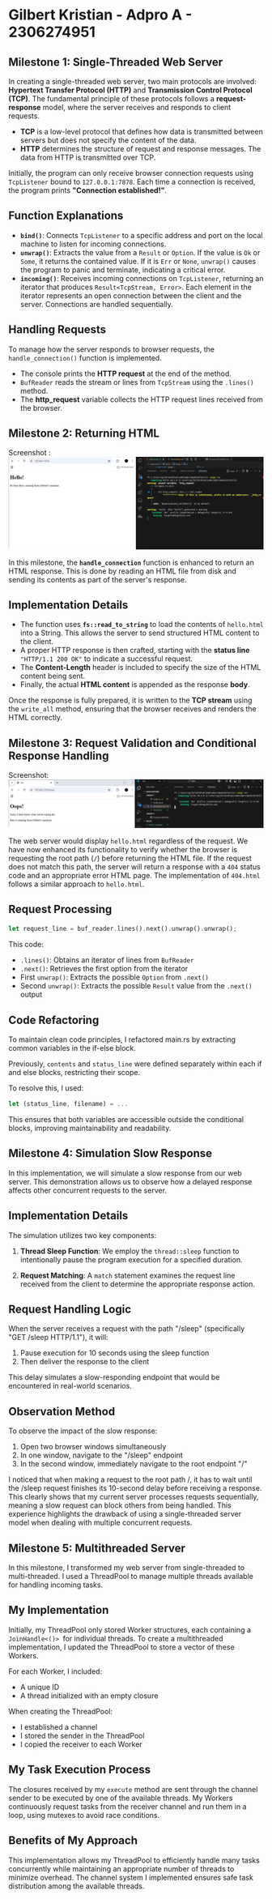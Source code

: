# Gilbert Kristian - Adpro A - 2306274951

## Milestone 1: Single-Threaded Web Server  

In creating a single-threaded web server, two main protocols are involved: **Hypertext Transfer Protocol (HTTP)** and **Transmission Control Protocol (TCP)**. The fundamental principle of these protocols follows a **request-response** model, where the server receives and responds to client requests.  

- **TCP** is a low-level protocol that defines how data is transmitted between servers but does not specify the content of the data.  
- **HTTP** determines the structure of request and response messages. The data from HTTP is transmitted over TCP.  

Initially, the program can only receive browser connection requests using `TcpListener` bound to `127.0.0.1:7878`. Each time a connection is received, the program prints **"Connection established!"**.  

## Function Explanations  

- **`bind()`**: Connects `TcpListener` to a specific address and port on the local machine to listen for incoming connections.  
- **`unwrap()`**: Extracts the value from a `Result` or `Option`. If the value is `Ok` or `Some`, it returns the contained value. If it is `Err` or `None`, `unwrap()` causes the program to panic and terminate, indicating a critical error.  
- **`incoming()`**: Receives incoming connections on `TcpListener`, returning an iterator that produces `Result<TcpStream, Error>`. Each element in the iterator represents an open connection between the client and the server. Connections are handled sequentially.  

## Handling Requests  

To manage how the server responds to browser requests, the `handle_connection()` function is implemented.  

- The console prints the **HTTP request** at the end of the method.  
- `BufReader` reads the stream or lines from `TcpStream` using the `.lines()` method.  
- The **http_request** variable collects the HTTP request lines received from the browser.  


## Milestone 2: Returning HTML
Screenshot : 
![Commit 2 screen capture](/assets/images/commit2.png)

In this milestone, the **`handle_connection`** function is enhanced to return an HTML response. This is done by reading an HTML file from disk and sending its contents as part of the server's response.  

## Implementation Details  

- The function uses **`fs::read_to_string`** to load the contents of `hello.html` into a String. This allows the server to send structured HTML content to the client.  
- A proper HTTP response is then crafted, starting with the **status line** `"HTTP/1.1 200 OK"` to indicate a successful request.  
- The **Content-Length** header is included to specify the size of the HTML content being sent.  
- Finally, the actual **HTML content** is appended as the response **body**.  

Once the response is fully prepared, it is written to the **TCP stream** using the `write_all` method, ensuring that the browser receives and renders the HTML correctly.  

## Milestone 3: Request Validation and Conditional Response Handling

Screenshot:
![Commit 3 screen capture](/assets/images/commit3.png)

The web server would display `hello.html` regardless of the request. We have now enhanced its functionality to verify whether the browser is requesting the root path (`/`) before returning the HTML file. If the request does not match this path, the server will return a response with a `404` status code and an appropriate error HTML page. The implementation of `404.html` follows a similar approach to `hello.html`.

## Request Processing
```rust
let request_line = buf_reader.lines().next().unwrap().unwrap();
```

This code:
- `.lines()`: Obtains an iterator of lines from `BufReader`
- `.next()`: Retrieves the first option from the iterator
- First `unwrap()`: Extracts the possible `Option` from `.next()`
- Second `unwrap()`: Extracts the possible `Result` value from the `.next()` output

## Code Refactoring
To maintain clean code principles, I refactored main.rs by extracting common variables in the if-else block.

Previously, `contents` and `status_line` were defined separately within each if and else blocks, restricting their scope. 

To resolve this, I used:
```rust
let (status_line, filename) = ...
```
This ensures that both variables are accessible outside the conditional blocks, improving maintainability and readability.

## Milestone 4: Simulation Slow Response

In this implementation, we will simulate a slow response from our web server. This demonstration allows us to observe how a delayed response affects other concurrent requests to the server.

## Implementation Details

The simulation utilizes two key components:

1. **Thread Sleep Function**: We employ the `thread::sleep` function to intentionally pause the program execution for a specified duration.

2. **Request Matching**: A `match` statement examines the request line received from the client to determine the appropriate response action.

## Request Handling Logic

When the server receives a request with the path "/sleep" (specifically "GET /sleep HTTP/1.1"), it will:

1. Pause execution for 10 seconds using the sleep function
2. Then deliver the response to the client

This delay simulates a slow-responding endpoint that would be encountered in real-world scenarios.

## Observation Method

To observe the impact of the slow response:

1. Open two browser windows simultaneously
2. In one window, navigate to the "/sleep" endpoint
3. In the second window, immediately navigate to the root endpoint "/"

I noticed that when making a request to the root path /, it has to wait until the /sleep request finishes its 10-second delay before receiving a response. This clearly shows that my current server processes requests sequentially, meaning a slow request can block others from being handled. This experience highlights the drawback of using a single-threaded server model when dealing with multiple concurrent requests.

## Milestone 5: Multithreaded Server

In this milestone, I transformed my web server from single-threaded to multi-threaded. I used a ThreadPool to manage multiple threads available for handling incoming tasks.

## My Implementation

Initially, my ThreadPool only stored Worker structures, each containing a `JoinHandle<()> `for individual threads. To create a multithreaded implementation, I updated the ThreadPool to store a vector of these Workers.

For each Worker, I included:
- A unique ID
- A thread initialized with an empty closure

When creating the ThreadPool:
- I established a channel
- I stored the sender in the ThreadPool
- I copied the receiver to each Worker

## My Task Execution Process

The closures received by my `execute` method are sent through the channel sender to be executed by one of the available threads. My Workers continuously request tasks from the receiver channel and run them in a loop, using mutexes to avoid race conditions.

## Benefits of My Approach

This implementation allows my ThreadPool to efficiently handle many tasks concurrently while maintaining an appropriate number of threads to minimize overhead. The channel system I implemented ensures safe task distribution among the available threads.